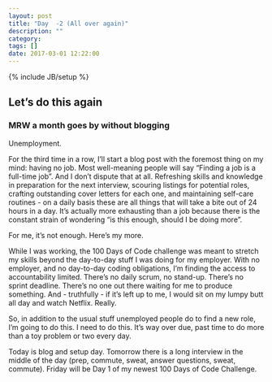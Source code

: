```yaml
---
layout: post
title: "Day  -2 (All over again)"
description: ""
category: 
tags: []
date: 2017-03-01 12:22:00
---
```

{% include JB/setup %}

## Let’s do this again
### MRW a month goes by without blogging

Unemployment.

For the third time in a row, I’ll start a blog post with the foremost thing on my mind: having no job.  Most well-meaning people will say “Finding a job is a full-time job”.  And I don’t dispute that at all.  Refreshing skills and knowledge in preparation for the next interview, scouring listings for potential roles, crafting outstanding cover letters for each one, and maintaining self-care routines - on a daily basis these are all things that will take a bite out of 24 hours in a day.  It’s actually more exhausting than a job because there is the constant strain of wondering “is this enough, should I be doing more”.

For me, it’s not enough.  Here’s my more.

While I was working, the 100 Days of Code challenge was meant to stretch my skills beyond the day-to-day stuff I was doing for my employer.  With no employer, and no day-to-day coding obligations, I’m finding the access to accountability limited.  There’s no daily scrum, no stand-up.  There’s no sprint deadline.  There’s no one out there waiting for me to produce something.  And - truthfully - if it’s left up to me, I would sit on my lumpy butt all day and watch Netflix.  Really.

So, in addition to the usual stuff unemployed people do to find a new role, I’m going to do this.  I need to do this.  It’s way over due, past time to do more than a toy problem or two every day.

Today is blog and setup day.  Tomorrow there is a long interview in the middle of the day (prep, commute, sweat, answer questions, sweat, commute).  Friday will be Day 1 of my newest 100 Days of Code Challenge.
